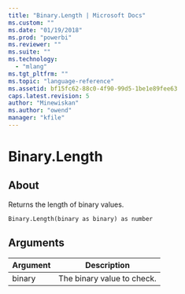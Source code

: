 ```yaml
---
title: "Binary.Length | Microsoft Docs"
ms.custom: ""
ms.date: "01/19/2018"
ms.prod: "powerbi"
ms.reviewer: ""
ms.suite: ""
ms.technology: 
  - "mlang"
ms.tgt_pltfrm: ""
ms.topic: "language-reference"
ms.assetid: bf15fc62-88c0-4f90-99d5-1be1e89fee63
caps.latest.revision: 5
author: "Minewiskan"
ms.author: "owend"
manager: "kfile"
---
```

# Binary.Length

  
## About  
Returns the length of binary values.  
  
```  
Binary.Length(binary as binary) as number  
```  
  
## Arguments  
  
|Argument|Description|  
|------------|---------------|  
|binary|The binary value to check.|  
  
